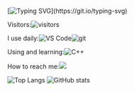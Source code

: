 [![Typing SVG](https://readme-typing-svg.demolab.com/?lines=Hi+there!+👋;I'm+Lipkison.)](https://git.io/typing-svg)

Visitors:![visitors](https://visitor-badge.glitch.me/badge?page_id=https://github.com/Lipkison&left_color=grey&right_color=blue)

I use daily:![VS Code](https://img.shields.io/badge/-VS%20Code-blue?logo=Visual%20Studio%20Code)![git](https://img.shields.io/badge/-git-grey?logo=git)

Using and learning:![C++](https://img.shields.io/badge/-C%2B%2B-9cf?logo=C&logoColor=blue)

How to reach me:[![](https://img.shields.io/badge/email-Lipkison%40163.com-critical?link=mailto:Lipkison@163.com)](mailto:Lipkison@163.com)

![Top Langs](https://github-readme-stats.vercel.app/api/top-langs/?username=Lipkison&layout=compact)
![GitHub stats](https://github-readme-stats.vercel.app/api?username=Lipkison&show_icons=true)
<!--
**Lipkison/Lipkison** is a ✨ _special_ ✨ repository because its `README.md` (this file) appears on your GitHub profile.

Here are some ideas to get you started:

- 🔭 I’m currently working on ...
- 🌱 I’m currently learning ...
- 👯 I’m looking to collaborate on ...
- 🤔 I’m looking for help with ...
- 💬 Ask me about ...
- 📫 How to reach me: ...
- 😄 Pronouns: ...
- ⚡ Fun fact: ...
-->

